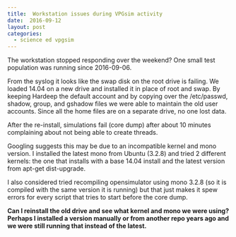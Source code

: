 ```yaml
---
title:  Workstation issues during VPGsim activity
date:  2016-09-12
layout: post
categories:
  - science ed vpgsim
---
```

The workstation stopped responding over the weekend? One small test population was running since 2016-09-06.

From the syslog it looks like the swap disk on the root drive is failing. We loaded 14.04 on a new drive and installed it in place of root and swap. By keeping Hardeep the default account and by copying over the /etc/passwd, shadow, group, and gshadow files we were able to maintain the old user accounts. Since all the home files are on a separate drive, no one lost data.

After the re-install, simulations fail (core dump) after about 10 minutes complaining about not being able to create threads.

Googling suggests this may be due to an incompatible kernel and mono version. I installed the latest mono from Ubuntu (3.2.8) and tried 2 different kernels: the one that installs with a base 14.04 install and the latest version from apt-get dist-upgrade.

I also considered tried recompiling opensimulator using mono 3.2.8 (so it is compiled with the same version it is running) but that just makes it spew errors for every script that tries to start before the core dump.

**Can I reinstall the old drive and see what kernel and mono we were using? Perhaps I installed a version manually or from another repo years ago and we were still running that instead of the latest.**
